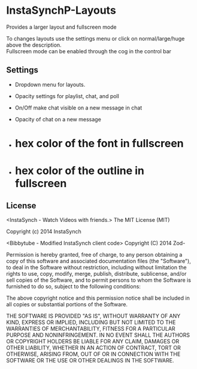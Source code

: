 InstaSynchP-Layouts
===================

Provides a larger layout and fullscreen mode

To changes layouts use the settings menu or click on normal/large/huge above the description.<br>
Fullscreen mode can be enabled through the cog in the control bar

Settings
---------
*   Dropdown menu for layouts.

*   Opacity settings for playlist, chat, and poll

*   On/Off make chat visible on a new message in chat

*   Opacity of chat on a new message

*   # hex color of the font in fullscreen

*   # hex color of the outline in fullscreen

License
-----------
<InstaSynch - Watch Videos with friends.>
The MIT License (MIT)

Copyright (c) 2014 InstaSynch

<Bibbytube - Modified InstaSynch client code>
Copyright (C) 2014  Zod-

Permission is hereby granted, free of charge, to any person obtaining a copy
of this software and associated documentation files (the "Software"), to deal
in the Software without restriction, including without limitation the rights
to use, copy, modify, merge, publish, distribute, sublicense, and/or sell
copies of the Software, and to permit persons to whom the Software is
furnished to do so, subject to the following conditions:

The above copyright notice and this permission notice shall be included in all
copies or substantial portions of the Software.

THE SOFTWARE IS PROVIDED "AS IS", WITHOUT WARRANTY OF ANY KIND, EXPRESS OR
IMPLIED, INCLUDING BUT NOT LIMITED TO THE WARRANTIES OF MERCHANTABILITY,
FITNESS FOR A PARTICULAR PURPOSE AND NONINFRINGEMENT. IN NO EVENT SHALL THE
AUTHORS OR COPYRIGHT HOLDERS BE LIABLE FOR ANY CLAIM, DAMAGES OR OTHER
LIABILITY, WHETHER IN AN ACTION OF CONTRACT, TORT OR OTHERWISE, ARISING FROM,
OUT OF OR IN CONNECTION WITH THE SOFTWARE OR THE USE OR OTHER DEALINGS IN THE
SOFTWARE.
